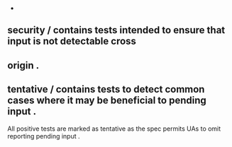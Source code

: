 -
security
/
contains
tests
intended
to
ensure
that
input
is
not
detectable
cross
-
origin
.
-
tentative
/
contains
tests
to
detect
common
cases
where
it
may
be
beneficial
to
pending
input
.
-
All
positive
tests
are
marked
as
tentative
as
the
spec
permits
UAs
to
omit
reporting
pending
input
.
